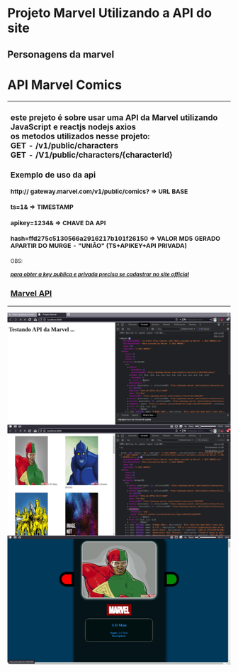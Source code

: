 # Projeto Marvel Utilizando a API do site 

## Personagens da marvel

# API Marvel Comics

<table>
    <tr>
        <td>
        <sub>
       	 	<h2>
 	                este prejeto é sobre usar uma API da Marvel utilizando JavaScript e reactjs nodejs axios</br>
		os metodos utilizados nesse projeto:</br>
		GET - /v1/public/characters </br>
			GET - /V1/public/characters/{characterId}</br>
			<h2>Exemplo de uso da api</h2>
			<h3>http:// gateway.marvel.com/v1/public/comics? => URL BASE</h3>
	                <h3>ts=1& => TIMESTAMP</h3>
			<h3>apikey=1234& => CHAVE DA API</h3>
			<h3>hash=ffd275c5130566a2916217b101f26150 => VALOR MD5 GERADO APARTIR DO MURGE - "UNIÃO" (TS+APIKEY+API PRIVADA)</h3>
			<span>OBS:  </span><h5><a href="https://developer.marvel.com/account">para obter a key publica e privada precisa se cadastrar no site official</h5></a>
       	 	</h2>
		<h2><a href="https://developer.marvel.com/docs">Marvel API</a></h2>
        </sub>
        </td>
    </tr>
</table>
				
<img src="src/img/code.png" alt="Markdown Monster icon" style="float: left; margin-right: 10px;" />
<img src="src/img/code2.png" alt="Markdown Monster icon" style="float: left; margin-right: 10px;" />
<img src="src/img/marvelprojeto.gif" alt="Markdown Monster icon" style="float: left; margin-right: 10px;" />



